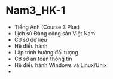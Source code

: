 # Nam3_HK-1

- Tiếng Anh (Course 3 Plus)
- Lịch sử Đảng cộng sản Việt Nam	
- Cơ sở dữ liệu		
- Hệ điều hành		
- Lập trình hướng đối tượng
- Cơ sở an toàn thông tin			
- Hệ điều hành Windows và Linux/Unix
- 
